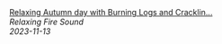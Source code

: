 <!--2024-01-14 01:04:00-->
<div class="yb">
  <a class="nodecor" href="/posts.html?relaks/relaxing_autumn_day_with_burning_logs_and_crackling_fire_soundsfireplace">
    <img class="preview" data-videoid="nCP9N1QAEXY" src="https://i.ytimg.com/vi/nCP9N1QAEXY/hqdefault.jpg" align="middle" alt="">
  </a>
  <div class="inlbl text">
    <a class="nodecor" href="/posts.html?relaks/relaxing_autumn_day_with_burning_logs_and_crackling_fire_soundsfireplace">Relaxing Autumn day with Burning Logs and Cracklin...</a><br>
    <i class="smaller2">Relaxing Fire Sound</i><br>
    <i class="smaller3">2023-11-13</i>
  </div>
</div>
